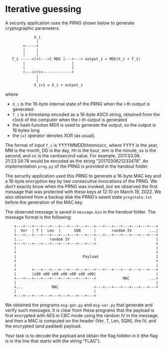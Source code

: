 Iterative guessing
==================

A security application uses the PRNG shown below to generate cryptographic parameters:

```
             X_i
              |
        +-----+
        |     |
        |     |
   T_i ----->(+)--->[ MD5 ]---+---> output_i = MD5(X_i + T_i)
        |                     |
        |                     |
        +--->(+)<-------------+
              |
              |
             X_i+1 = X_i + output_i
```

where
- `X_i` is the 16-byte internal state of the PRNG when the i-th output is generated
- `T_i` is a timestamp encoded as a 16-byte ASCII string, obtained from the clock of the computer when the i-th output is generated
- the hash function MD5 is used to generate the output, so the output is 16 bytes long
- the (+) operator denotes XOR (as usual).

The format of input `T_i` is YYYYMMDDhhmmsscc, where YYYY is the year, MM is the month, DD is the day, hh is the hour, mm is the minute, ss is the second, and cc is the centisecond value. For example, 2017.03.06. 21:23:34:78 would be encoded as the string ”2017030621233478”. An implementation `prng.py` of the PRNG is provided in the handout folder.

The security application used this PRNG to generate a 16-byte MAC key and a 16-byte encryption key by two consecuitve invocations of the PRNG. We don’t exactly know when the PRNG was invoked, but we observed the first message that was protected with these keys at 12:10 on March 19, 2022. We also obtained from a backup disk the PRNG’s saved state `prngstate.txt` before the generation of the MAC key.

The observed message is  saved in `message.bin` in the handout folder. The message format is the following:

```
	+---+---+---+---+---+---+---+---+---+---+---+---+---+---+---+---+
	|  Ver  | T |  Len  |      SQN      |       random IV        ...|
	+---+---+---+---+---+---+---+---+---+---+---+---+---+---+---+---+
	|...            random IV           |                           |
	+---+---+---+---+---+---+---+---+---+                           +
	|                                                               |
	+                                                               +
	|                              Payload                          |
	+                                                               +
	|                                                               |
	+       +---+---+---+---+---+---+---+---+---+---+---+---+---+---+
	|       |x80 x00 x00 x00 x00 x00 x00|                           |
	+---+---+---+---+---+---+---+---+---+            MAC         ...+
	|                                                               |
	+...             MAC                +---+---+---+---+---+---+---+
	|                                   |
	+---+---+---+---+---+---+---+---+---+
```

We obtained the programs `msg-gen.py` and `msg-ver.py` that generate and verify such messages. It is clear from these programs that the payload is first encrypted with AES in CBC mode using the random IV in the message, and then a MAC is computed on the header (Ver, T, Len, SQN), the IV, and the encrypted (and padded) payload. 

Your task is to decode the payload and obtain the flag hidden in it (the flag is in the line that starts with the string ”FLAG”).
